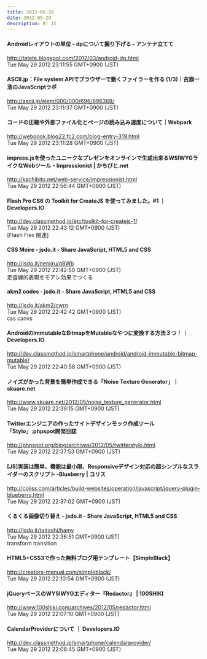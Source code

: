 ```yaml
---
title: 2012-05-29
date: 2012-05-29
description: B! 15
---
```


#### Androidレイアウトの単位 - dpについて掘り下げる - アンテナ立てて
http://tatete.blogspot.com/2012/03/android-dp.html<br>
Tue May 29 2012 23:11:55 GMT+0900 (JST)<br>


#### ASCII.jp：File system APIでブラウザーで動くファイラーを作る (1/3)｜古籏一浩のJavaScriptラボ
http://ascii.jp/elem/000/000/696/696368/<br>
Tue May 29 2012 23:11:37 GMT+0900 (JST)<br>


####  コードの圧縮や外部ファイル化とページの読み込み速度について｜Webpark
http://weboook.blog22.fc2.com/blog-entry-319.html<br>
Tue May 29 2012 23:11:28 GMT+0900 (JST)<br>


#### impress.jsを使ったユニークなプレゼンをオンラインで生成出来るWSIWYGライクなWebツール・Impressionist | かちびと.net
http://kachibito.net/web-service/impressionist.html<br>
Tue May 29 2012 22:56:44 GMT+0900 (JST)<br>


#### Flash Pro CS6 の Toolkit for CreateJS を使ってみました。#1 ｜ Developers.IO
http://dev.classmethod.jp/etc/toolkit-for-createjs-1/<br>
Tue May 29 2012 22:43:12 GMT+0900 (JST)<br>
[Flash Flex 関連]


#### CSS Moire - jsdo.it - Share JavaScript, HTML5 and CSS
http://jsdo.it/nenjiru/q8Wb<br>
Tue May 29 2012 22:42:50 GMT+0900 (JST)<br>
走査線的表現をモアレ効果でつくる


#### akm2 codes - jsdo.it - Share JavaScript, HTML5 and CSS
http://jsdo.it/akm2/cwrn<br>
Tue May 29 2012 22:42:42 GMT+0900 (JST)<br>
css canvs


#### AndroidのImmutableなBitmapをMutableなやつに変換する方法３つ！ ｜ Developers.IO
http://dev.classmethod.jp/smartphone/android/android-immutable-bitmap-mutable/<br>
Tue May 29 2012 22:40:58 GMT+0900 (JST)<br>


#### ノイズがかった背景を簡単作成できる「Noise Texture Generator」｜skuare.net
http://www.skuare.net/2012/05/noise_texture_generator.html<br>
Tue May 29 2012 22:39:15 GMT+0900 (JST)<br>


#### Twitterエンジニアの作ったサイトデザインモック作成ツール「Stylo」:phpspot開発日誌
http://phpspot.org/blog/archives/2012/05/twitterstylo.html<br>
Tue May 29 2012 22:37:53 GMT+0900 (JST)<br>


####   [JS]実装は簡単、機能は最小限、Responsiveデザイン対応の超シンプルなスライダーのスクリプト -Blueberry | コリス
http://coliss.com/articles/build-websites/operation/javascript/jquery-plugin-blueberry.html<br>
Tue May 29 2012 22:37:02 GMT+0900 (JST)<br>


#### くるくる画像切り替え - jsdo.it - Share JavaScript, HTML5 and CSS
http://jsdo.it/tairashi/hamv<br>
Tue May 29 2012 22:36:51 GMT+0900 (JST)<br>
transform transition


#### HTML5+CSS3で作った無料ブログ用テンプレート【SimpleBlack】
http://creators-manual.com/simpleblack/<br>
Tue May 29 2012 22:10:54 GMT+0900 (JST)<br>


#### jQueryベースのWYSIWYGエディター『Redactor』 | 100SHIKI
http://www.100shiki.com/archives/2012/05/redactor.html<br>
Tue May 29 2012 22:07:10 GMT+0900 (JST)<br>


#### CalendarProviderについて ｜ Developers.IO
http://dev.classmethod.jp/smartphone/calendarprovider/<br>
Tue May 29 2012 22:06:45 GMT+0900 (JST)<br>


